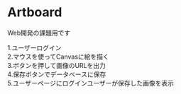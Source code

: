 # Artboard
Web開発の課題用です

1.ユーザーログイン<br>
2.マウスを使ってCanvasに絵を描く<br>
3.ボタンを押して画像のURLを出力<br>
4.保存ボタンでデータベースに保存<br>
5.ユーザーページにログインユーザーが保存した画像を表示<br>
